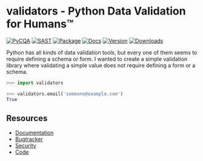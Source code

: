 # validators - Python Data Validation for Humans™

[![PyCQA][pycqa-badge]][pycqa-link] [![SAST][sast-badge]][sast-link] [![Package][package-badge]][package-link] [![Docs][docs-badge]][docs-link] [![Version][vs-badge]][vs-link] [![Downloads][dw-badge]][dw-link]

Python has all kinds of data validation tools, but every one of them seems to
require defining a schema or form. I wanted to create a simple validation
library where validating a simple value does not require defining a form or a
schema.

```python
>>> import validators

>>> validators.email('someone@example.com')
True
```

## Resources

- [Documentation](https://python-validators.github.io/validators/)
- [Bugtracker](https://github.com/python-validators/validators/issues)
- [Security](https://github.com/python-validators/validators/blob/master/SECURITY.md)
- [Code](https://github.com/python-validators/validators/)

[//]: #(Links)
[sast-badge]: https://github.com/python-validators/validators/actions/workflows/sast.yaml/badge.svg
[sast-link]: https://github.com/python-validators/validators/actions/workflows/sast.yaml
[pycqa-badge]: https://github.com/python-validators/validators/actions/workflows/pycqa.yaml/badge.svg
[pycqa-link]: https://github.com/python-validators/validators/actions/workflows/pycqa.yaml
[package-badge]: https://github.com/python-validators/validators/actions/workflows/package.yaml/badge.svg
[package-link]: https://github.com/python-validators/validators/actions/workflows/package.yaml
[docs-badge]: https://github.com/python-validators/validators/actions/workflows/docs.yaml/badge.svg
[docs-link]: https://github.com/python-validators/validators/actions/workflows/docs.yaml
[vs-badge]: https://img.shields.io/pypi/v/validators.svg
[vs-link]: https://pypi.python.org/pypi/validators/
[dw-badge]: https://img.shields.io/pypi/dm/validators.svg
[dw-link]: https://pypi.python.org/pypi/validators/
